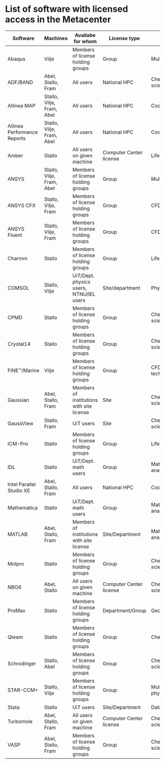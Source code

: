 
# List of software with licensed access in the Metacenter

| Software                    | Machines                  | Availabe for whom                         | License type            | Field                      | Source of funding  |
|-----------------------------|---------------------------|-------------------------------------------|-------------------------|----------------------------|--------------------|
| Abaqus                      | Vilje                     | Members of license holding groups         | Group                   | Multiphysics/FEA           | Users              |
| ADF/BAND                    | Abel, Stallo, Fram        | All users                                 | National HPC            | Chemistry/Material science | National/Sigma2    |
| Allinea MAP                 | Stallo, Vilje, Fram, Abel | All users                                 | National HPC            | Code development           | National/Sigma2    |
| Allinea Performance Reports | Stallo, Vilje, Fram, Abel | All users                                 | National HPC            | Code development           | National/Sigma2    |
| Amber                       | Stallo                    | All users on given machine                | Computer Center license | Life science               | National/Sigma2    |
| ANSYS                       | Stallo, Vilje, Fram, Abel | Members of license holding groups         | Group                   | Multi-physics              | Users              |
| ANSYS CFX                   | Stallo, Vilje, Fram       | Members of license holding groups         | Group                   | CFD                        | Users              |
| ANSYS Fluent                | Stallo, Vilje, Fram       | Members of license holding groups         | Group                   | CFD                        | Users              |
| Charmm                      | Stallo                    | Members of license holding groups         | Group                   | Life science               | Users              |
| COMSOL                      | Stallo, Vilje             | UiT/Dept. physics users, NTNU/IEL users   | Site/department         | Physics                    | Users              |
| CPMD                        | Stallo                    | Members of license holding groups         | Group                   | Chemistry/Material science | Users              |
| Crystal14                   | Stallo                    | Members of license holding groups         | Group                   | Chemistry/Material science | National/Sigma2    |
| FINE™/Marine                | Vilje                     | Members of license holding groups         | Group                   | CFD for Marine tech. field | Users              |
| Gaussian                    | Abel, Stallo, Fram        | Members of institutions with site license | Site                    | Chemistry/Material science | National/Sigma2    |
| GaussView                   | Stallo, Fram              | UiT users                                 | Site                    | Chemistry/Material science | National/Sigma2              |
| ICM-Pro                     | Stallo                    | Members of license holding groups         | Group                   | Life science               | Users              |
| IDL                         | Stallo                    | UiT/Dept. math users                      | Group                   | Mathematics/Data analysis  | Users              |
| Intel Parallel Studio XE    | Abel, Stallo, Fram        | All users                                 | National HPC            | Code development           | National/Sigma2    |
| Mathematica                 | Stallo                    | UiT/Dept. math users                      | Group                   | Mathematics/Data analysis  | Users              |
| MATLAB                      | Abel, Stallo, Fram        | Members of institutions with site license | Site/Department         | Mathematics/Data analysis  | Users              |
| Molpro                      | Stallo                    | Members of license holding groups         | Group                   | Chemistry/Material science | Users              |
| NBO6                        | Abel, Stallo              | All users on given machine                | Computer Center license | Chemistry/Material science | National/Sigma2    |
| ProMax                      | Stallo                    | Members of license holding groups         | Department/Group        | Geology                    | Users              |
| Qteam                       | Stallo                    | Members of license holding groups         | Group                   | Chemistry                  | Users              |
| Schrodinger                 | Stallo, Abel              | Members of license holding groups         | Group                   | Chemistry, Life-science    | Split Users/Sigma2 |
| STAR-CCM+                   | Stallo, Vilje             | Members of license holding groups         | Group                   | Multi-physics/CFD          | Users              |
| Stata                       | Stallo                    | UiT users                                 | Site/Department         | Data analysis              | Users              |
| Turbomole                   | Abel, Stallo, Fram        | All users on given machine                | Computer Center license | Chemistry/Material science | National/Sigma2    |
| VASP                        | Abel, Stallo, Fram        | Members of license holding groups         | Group                   | Chemistry/Material science | Users              |